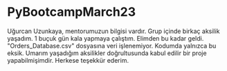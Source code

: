 # PyBootcampMarch23
Uğurcan Uzunkaya, mentorumuzun bilgisi vardır. Grup içinde birkaç aksilik yaşadım. 1 buçuk gün kala yapmaya çalıştım. Elimden bu kadar geldi. "Orders_Database.csv" dosyasına veri işlenemiyor. Kodumda yalnızca bu eksik. Umarım yaşadığım aksilikler doğrultusunda kabul edilir bir proje yapabilmişimdir. Herkese teşekkür ederim.
